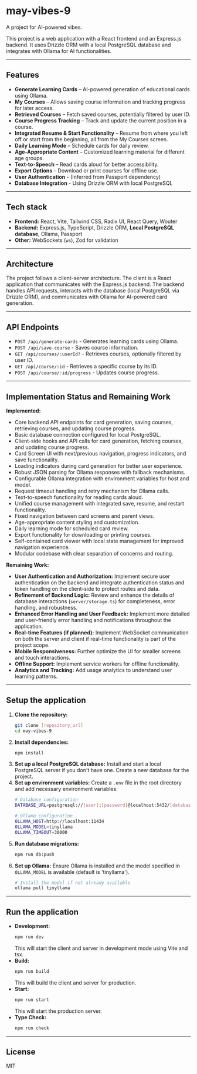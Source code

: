 # may-vibes-9
A project for AI-powered vibes.

This project is a web application with a React frontend and an Express.js backend. It uses Drizzle ORM with a local PostgreSQL database and integrates with Ollama for AI functionalities.

---

## Features

- **Generate Learning Cards** – AI-powered generation of educational cards using Ollama.
- **My Courses** – Allows saving course information and tracking progress for later access.
- **Retrieved Courses** – Fetch saved courses, potentially filtered by user ID.
- **Course Progress Tracking** – Track and update the current position in a course.
- **Integrated Resume & Start Functionality** – Resume from where you left off or start from the beginning, all from the My Courses screen.
- **Daily Learning Mode** – Schedule cards for daily review.
- **Age-Appropriate Content** – Customized learning material for different age groups.
- **Text-to-Speech** – Read cards aloud for better accessibility.
- **Export Options** – Download or print courses for offline use.
- **User Authentication** - (Inferred from Passport dependency)
- **Database Integration** - Using Drizzle ORM with local PostgreSQL

---

## Tech stack

- **Frontend:** React, Vite, Tailwind CSS, Radix UI, React Query, Wouter
- **Backend:** Express.js, TypeScript, Drizzle ORM, **Local PostgreSQL database**, Ollama, Passport
- **Other:** WebSockets (`ws`), Zod for validation

---

## Architecture
The project follows a client-server architecture. The client is a React application that communicates with the Express.js backend. The backend handles API requests, interacts with the database (local PostgreSQL via Drizzle ORM), and communicates with Ollama for AI-powered card generation.

---

## API Endpoints
- `POST /api/generate-cards` - Generates learning cards using Ollama.
- `POST /api/save-course` - Saves course information.
- `GET /api/courses/:userId?` - Retrieves courses, optionally filtered by user ID.
- `GET /api/course/:id` - Retrieves a specific course by its ID.
- `POST /api/course/:id/progress` - Updates course progress.

---

## Implementation Status and Remaining Work

**Implemented:**
- Core backend API endpoints for card generation, saving courses, retrieving courses, and updating course progress.
- Basic database connection configured for local PostgreSQL.
- Client-side hooks and API calls for card generation, fetching courses, and updating course progress.
- Card Screen UI with next/previous navigation, progress indicators, and save functionality.
- Loading indicators during card generation for better user experience.
- Robust JSON parsing for Ollama responses with fallback mechanisms.
- Configurable Ollama integration with environment variables for host and model.
- Request timeout handling and retry mechanism for Ollama calls.
- Text-to-speech functionality for reading cards aloud.
- Unified course management with integrated save, resume, and restart functionality.
- Fixed navigation between card screens and parent views.
- Age-appropriate content styling and customization.
- Daily learning mode for scheduled card review.
- Export functionality for downloading or printing courses.
- Self-contained card viewer with local state management for improved navigation experience.
- Modular codebase with clear separation of concerns and routing.

**Remaining Work:**
- **User Authentication and Authorization:** Implement secure user authentication on the backend and integrate authentication status and token handling on the client-side to protect routes and data.
- **Refinement of Backend Logic:** Review and enhance the details of database interactions (`server/storage.ts`) for completeness, error handling, and robustness.
- **Enhanced Error Handling and User Feedback:** Implement more detailed and user-friendly error handling and notifications throughout the application.
- **Real-time Features (if planned):** Implement WebSocket communication on both the server and client if real-time functionality is part of the project scope.
- **Mobile Responsiveness:** Further optimize the UI for smaller screens and touch interactions.
- **Offline Support:** Implement service workers for offline functionality.
- **Analytics and Tracking:** Add usage analytics to understand user learning patterns.

---

## Setup the application

1.  **Clone the repository:**
    ```bash
    git clone [repository_url]
    cd may-vibes-9
    ```
2.  **Install dependencies:**
    ```bash
    npm install
    ```
3.  **Set up a local PostgreSQL database:**
    Install and start a local PostgreSQL server if you don't have one. Create a new database for the project.
4.  **Set up environment variables:**
    Create a `.env` file in the root directory and add necessary environment variables:
    ```bash
    # Database configuration
    DATABASE_URL=postgresql://[user]:[password]@localhost:5432/[database_name]
    
    # Ollama configuration
    OLLAMA_HOST=http://localhost:11434
    OLLAMA_MODEL=tinyllama
    OLLAMA_TIMEOUT=30000
    ```
5.  **Run database migrations:**
    ```bash
    npm run db:push
    ```
6.  **Set up Ollama:**
    Ensure Ollama is installed and the model specified in `OLLAMA_MODEL` is available (default is 'tinyllama').
    ```bash
    # Install the model if not already available
    ollama pull tinyllama
    ```

---

## Run the application

-   **Development:**
    ```bash
    npm run dev
    ```
    This will start the client and server in development mode using Vite and tsx.
-   **Build:**
    ```bash
    npm run build
    ```
    This will build the client and server for production.
-   **Start:**
    ```bash
    npm run start
    ```
    This will start the production server.
-   **Type Check:**
    ```bash
    npm run check
    ```

---

## License
MIT

